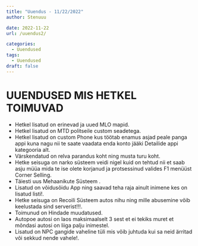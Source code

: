 ```yaml
---
title: "Uuendus - 11/22/2022"
author: Stenuuu

date: 2022-11-22
url: /uuendus2/

categories:
  - Uuendused
tags:
  - Uuendused
draft: false
---
```



# UUENDUSED MIS HETKEL TOIMUVAD 

* Hetkel lisatud on erinevad ja uued MLO mapid.
* Hetkel lisatud on MTD politseile custom seadetega.
* Hetkel lisatud on custom Phone kus töötab enamus asjad peale panga appi kuna nagu nii te saate vaadata enda konto jääki Detailide appi kategooria alt.
* Värskendatud on relva parandus koht ning musta turu koht.
* Hetke seisuga on narko süsteem veidi nigel kuid on tehtud nii et saab asju müüa mida te ise olete korjanud ja protsessinud valides F1 menüüst Corner Selling.
* Täiesti uus Mehaanikute Süsteem .
* Lisatud on võidusõidu App ning saavad teha raja ainult inimene kes on lisatud listi!.
* Hetke seisuga on Recoili Süsteem autos nihu ning mille abusemine võib keelustada sind serverist!!!.
* Toimunud on Hindade muudatused.
* Autopoe autosi on laos maksimaalselt 3 sest et ei tekiks muret et mõndasi autosi on liiga palju inimestel.
* Lisatud on NPC gangide vaheline tüli mis võib juhtuda kui sa neid ärritad või sekkud nende vahele!.

